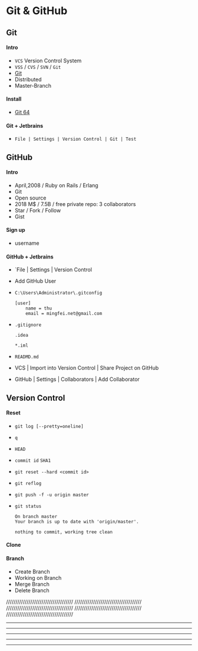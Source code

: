 # Git & GitHub



## Git

#### Intro
- `VCS` Version Control System
- `VSS` / `CVS` / `SVN` / `Git`
- [Git](https://git-scm.com/)
- Distributed
- Master-Branch

#### Install
- [Git 64](https://github.com/git-for-windows/git/releases/download/v2.22.0.windows.1/Git-2.22.0-64-bit.exe)

#### Git + Jetbrains
- `File | Settings | Version Control | Git | Test`

## GitHub

#### Intro
- April,2008 / Ruby on Rails / Erlang
- Git
- Open source
- 2018 M$ / 7.5B / free private repo: 3 collaborators
- Star / Fork / Follow
- Gist

#### Sign up
- username

#### GitHub + Jetbrains
- `File | Settings | Version Control
- Add GitHub User
- `C:\Users\Administrator\.gitconfig`

    ```
    [user]
        name = thu
        email = mingfei.net@gmail.com
    ```

- `.gitignore`
    ```
    .idea

    *.iml
    ```
- `READMD.md`    

- VCS | Import into Version Control | Share Project on GitHub

- GitHub | Settings | Collaborators | Add Collaborator

## Version Control

#### Reset
- `git log [--pretty=oneline]`
- `q`
- `HEAD`
- `commit id` `SHA1`
- `git reset --hard <commit id>`
- `git reflog`
- `git push -f -u origin master`
- `git status`

    ```
    On branch master
    Your branch is up to date with 'origin/master'.
    
    nothing to commit, working tree clean
    ```
#### Clone

#### Branch
- Create Branch
- Working on Branch
- Merge Branch
- Delete Branch

////////////////////////////////////
////////////////////////////////////
////////////////////////////////////
////////////////////////////////////
////////////////////////////////////


----------------------------------------
----------------------------------------
----------------------------------------
----------------------------------------
----------------------------------------

